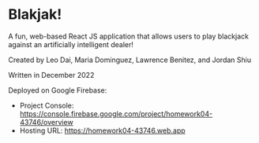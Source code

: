 # Blakjak!

A fun, web-based React JS application that allows users to play blackjack against an artificially intelligent dealer!

Created by Leo Dai, Maria Dominguez, Lawrence Benitez, and Jordan Shiu

Written in December 2022

Deployed on Google Firebase:

-   Project Console: https://console.firebase.google.com/project/homework04-43746/overview
-   Hosting URL: https://homework04-43746.web.app
